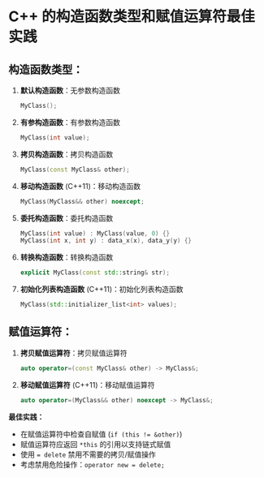 # C++ 的构造函数类型和赋值运算符最佳实践

## 构造函数类型：

1. **默认构造函数**：无参数构造函数
   ```cpp
   MyClass();
   ```
   
2. **有参构造函数**：有参数构造函数
   ```cpp
   MyClass(int value);
   ```
   
3. **拷贝构造函数**：拷贝构造函数
   ```cpp
   MyClass(const MyClass& other);
   ```
   
4. **移动构造函数** (C++11)：移动构造函数
   ```cpp
   MyClass(MyClass&& other) noexcept;
   ```
   
5. **委托构造函数**：委托构造函数
   ```cpp
   MyClass(int value) : MyClass(value, 0) {}
   MyClass(int x, int y) : data_x(x), data_y(y) {}
   ```
   
6. **转换构造函数**：转换构造函数
   ```cpp
   explicit MyClass(const std::string& str);
   ```
   
7. **初始化列表构造函数** (C++11)：初始化列表构造函数
   ```cpp
   MyClass(std::initializer_list<int> values);
   ```

## 赋值运算符：

1. **拷贝赋值运算符**：拷贝赋值运算符
   ```cpp
   auto operator=(const MyClass& other) -> MyClass&;
   ```
   
2. **移动赋值运算符** (C++11)：移动赋值运算符
   ```cpp
   auto operator=(MyClass&& other) noexcept -> MyClass&;
   ```

**最佳实践：**
- 在赋值运算符中检查自赋值 (`if (this != &other)`)
- 赋值运算符应返回 `*this` 的引用以支持链式赋值
- 使用 `= delete` 禁用不需要的拷贝/赋值操作
- 考虑禁用危险操作：`operator new = delete;`